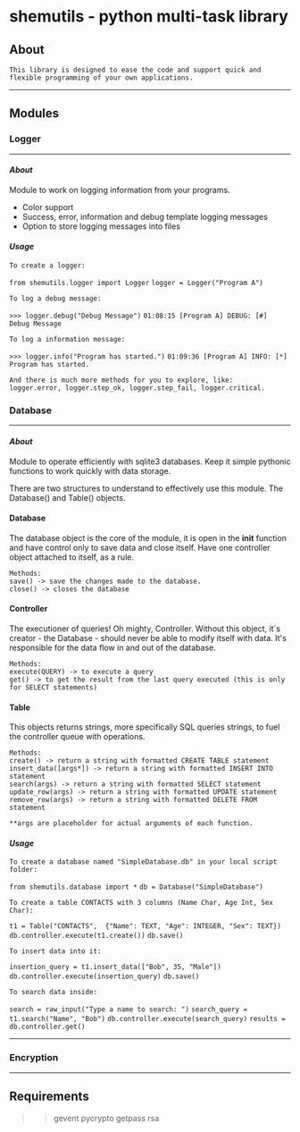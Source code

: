 # shemutils - python multi-task library 
## About
    This library is designed to ease the code and support quick and 
    flexible programming of your own applications.
 
-----
## Modules


### __Logger__
-----
#### *About*
Module to work on logging information from your programs.
- Color support
- Success, error, information and debug template logging messages
- Option to store logging messages into files

#### *Usage*
    To create a logger:
`from shemutils.logger import Logger`
`logger = Logger("Program A")`

    To log a debug message:
`>>> logger.debug("Debug Message")`
`01:08:15 [Program A] DEBUG: [#] Debug Message`
    
    To log a information message:
`>>> logger.info("Program has started.")`
`01:09:36 [Program A] INFO: [*] Program has started.`

    And there is much more methods for you to explore, like:
    logger.error, logger.step_ok, logger.step_fail, logger.critical.

### __Database__
-----
#### *About*
Module to operate efficiently with sqlite3 databases. 
Keep it simple pythonic functions to work quickly with data storage.

There are two structures to understand to effectively use this module.
The Database() and Table() objects.

#### Database
The database object is the core of the module, it is open in the __init__ function and have control only to save data and close itself.
Have one controller object attached to itself, as a rule.

    Methods:
    save() -> save the changes made to the database.
    close() -> closes the database 

#### Controller
The executioner of queries! Oh mighty, Controller.
Without this object, it`s creator - the Database - should never be able to modify itself with data.
It's responsible for the data flow in and out of the database.
    
    Methods:
    execute(QUERY) -> to execute a query
    get() -> to get the result from the last query executed (this is only for SELECT statements)


#### Table
This objects returns strings, more specifically SQL queries strings, to fuel the controller queue with operations.

    Methods:
    create() -> return a string with formatted CREATE TABLE statement
    insert_data([args*]) -> return a string with formatted INSERT INTO statement
    search(args) -> return a string with formatted SELECT statement
    update_row(args) -> return a string with formatted UPDATE statement
    remove_row(args) -> return a string with formatted DELETE FROM statement
    
    **args are placeholder for actual arguments of each function.
    
#### *Usage*
    To create a database named "SimpleDatabase.db" in your local script folder:
`from shemutils.database import *`
`db = Database("SimpleDatabase")`

    To create a table CONTACTS with 3 columns (Name Char, Age Int, Sex Char):
`t1 = Table("CONTACTS", 
    {"Name": TEXT,
    "Age": INTEGER,
    "Sex": TEXT})`
`db.controller.execute(t1.create())`
`db.save()`

    To insert data into it:
`insertion_query = t1.insert_data(["Bob", 35, "Male"])`
`db.controller.execute(insertion_query)`
`db.save()`

    To search data inside:
`search = raw_input("Type a name to search: ")`
`search_query = t1.search("Name", "Bob")`
`db.controller.execute(search_query)`
`results = db.controller.get()`

-----

### Encryption
-----

## Requirements
>> gevent
>> pycrypto
>> getpass
>> rsa


